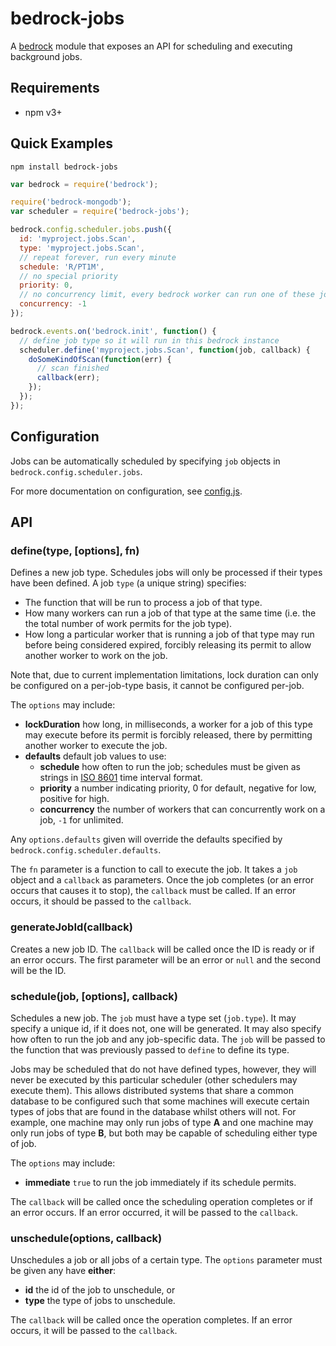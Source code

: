 # bedrock-jobs

A [bedrock][] module that exposes an API for scheduling and executing
background jobs.

## Requirements

- npm v3+

## Quick Examples

```
npm install bedrock-jobs
```

```js
var bedrock = require('bedrock');

require('bedrock-mongodb');
var scheduler = require('bedrock-jobs');

bedrock.config.scheduler.jobs.push({
  id: 'myproject.jobs.Scan',
  type: 'myproject.jobs.Scan',
  // repeat forever, run every minute
  schedule: 'R/PT1M',
  // no special priority
  priority: 0,
  // no concurrency limit, every bedrock worker can run one of these jobs
  concurrency: -1
});

bedrock.events.on('bedrock.init', function() {
  // define job type so it will run in this bedrock instance
  scheduler.define('myproject.jobs.Scan', function(job, callback) {
    doSomeKindOfScan(function(err) {
      // scan finished
      callback(err);
    });
  });
});
```

## Configuration

Jobs can be automatically scheduled by specifying `job` objects in
`bedrock.config.scheduler.jobs`.

For more documentation on configuration, see [config.js](./lib/config.js).

## API

### define(type, [options], fn)

Defines a new job type. Schedules jobs will only be processed if their types
have been defined. A job `type` (a unique string) specifies:

* The function that will be run to process a job of that type.
* How many workers can run a job of that type at the same time (i.e. the
  the total number of work permits for the job type).
* How long a particular worker that is running a job of that type may run
  before being considered expired, forcibly releasing its permit to allow
  another worker to work on the job.

Note that, due to current implementation limitations, lock duration can only
be configured on a per-job-type basis, it cannot be configured per-job.

The `options` may include:

* **lockDuration** how long, in milliseconds, a worker for a job of this type
  may execute before its permit is forcibly released, there by permitting
  another worker to execute the job.
* **defaults** default job values to use:
  * **schedule** how often to run the job; schedules must be given as strings
    in [ISO 8601][] time interval format.
  * **priority** a number indicating priority, 0 for default, negative
    for low, positive for high.
  * **concurrency** the number of workers that can concurrently work on a job,
    `-1` for unlimited.

Any `options.defaults` given will override the defaults specified by
`bedrock.config.scheduler.defaults`.

The `fn` parameter is a function to call to execute the job. It takes a `job`
object and a `callback` as parameters. Once the job completes (or an error
occurs that causes it to stop), the `callback` must be called. If an error
occurs, it should be passed to the `callback`.

### generateJobId(callback)

Creates a new job ID. The `callback` will be called once the ID is ready or
if an error occurs. The first parameter will be an error or `null` and the
second will be the ID.

### schedule(job, [options], callback)

Schedules a new job. The `job` must have a type set (`job.type`). It may
specify a unique id, if it does not, one will be generated. It may also specify
how often to run the job and any job-specific data. The `job` will be passed
to the function that was previously passed to `define` to define its type.

Jobs may be scheduled that do not have defined types, however, they will never
be executed by this particular scheduler (other schedulers may execute them).
This allows distributed systems that share a common database to be configured
such that some machines will execute certain types of jobs that are found in
the database whilst others will not. For example, one machine may only run
jobs of type **A** and one machine may only run jobs of type **B**, but both
may be capable of scheduling either type of job.

The `options` may include:

* **immediate** `true` to run the job immediately if its schedule permits.

The `callback` will be called once the scheduling operation completes or if
an error occurs. If an error occurred, it will be passed to the `callback`.

### unschedule(options, callback)

Unschedules a job or all jobs of a certain type. The `options` parameter must
be given any have **either**:

* **id** the id of the job to unschedule, or
* **type** the type of jobs to unschedule.

The `callback` will be called once the operation completes. If an error occurs,
it will be passed to the `callback`.


[bedrock]: https://github.com/digitalbazaar/bedrock
[ISO 8601]: http://en.wikipedia.org/wiki/ISO_8601

